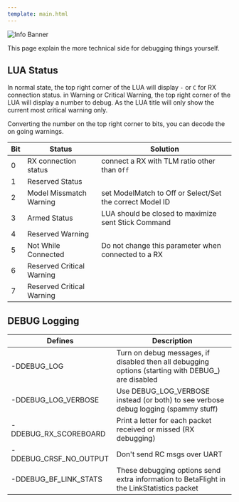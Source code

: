 ```yaml
---
template: main.html
---
```


![Info Banner](https://github.com/ExpressLRS/ExpressLRS-Hardware/blob/master/img/information.png?raw=true)

This page explain the more technical side for debugging things yourself.

## LUA Status
In normal state, the top right corner of the LUA will display `-` or `C` for RX connection status. in Warning or Critical Warning, the top right corner of the LUA will display a number to debug. As the LUA title will only show the current most critical warning only.

Converting the number on the top right corner to bits, you can decode the on going warnings.

| Bit | Status | Solution |
| ---- | -------------------------------- | ----------------------------------------------------------------- |
0 | RX connection status | connect a RX with TLM ratio other than ``Off`` |
1 | Reserved Status ||
2 | Model Missmatch Warning | set ModelMatch to Off or Select/Set the correct Model ID |
3 | Armed Status | LUA should be closed to maximize sent Stick Command |
4 | Reserved Warning | |
5 | Not While Connected | Do not change this parameter when connected to a RX |
6 | Reserved Critical Warning | |
7 | Reserved Critical Warning | |

## DEBUG Logging
| Defines | Description |
| -------------------------------- | ----------------------------------------------------------------- |
| -DDEBUG_LOG | Turn on debug messages, if disabled then all debugging options (starting with DEBUG_) are disabled |
| -DDEBUG_LOG_VERBOSE | Use DEBUG_LOG_VERBOSE instead (or both) to see verbose debug logging (spammy stuff) |
| -DDEBUG_RX_SCOREBOARD | Print a letter for each packet received or missed (RX debugging) |
| -DDEBUG_CRSF_NO_OUTPUT | Don't send RC msgs over UART |
| -DDEBUG_BF_LINK_STATS | These debugging options send extra information to BetaFlight in the LinkStatistics packet |
